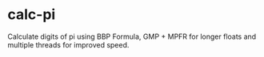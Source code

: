 # calc-pi

Calculate digits of pi using BBP Formula, GMP + MPFR for longer floats and multiple threads for improved speed.
